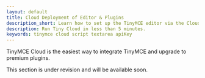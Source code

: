 ```yaml
---
layout: default
title: Cloud Deployment of Editor & Plugins
description_short: Learn how to set up the TinyMCE editor via the Cloud, or migrate from a self-hosted environment.
description: Run Tiny Cloud in less than 5 minutes.
keywords: tinymce cloud script textarea apiKey
---
```


TinyMCE Cloud is the easiest way to integrate TinyMCE and upgrade to premium plugins.

This section is under revision and will be available soon.

